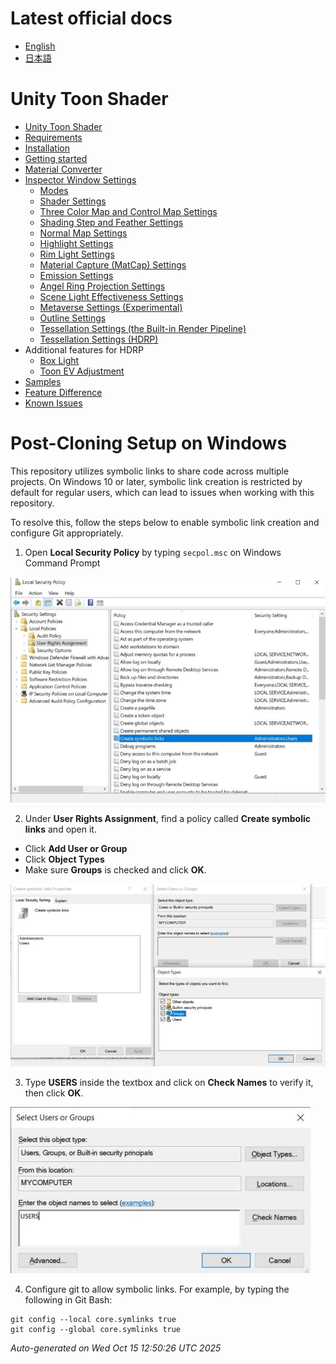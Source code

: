 ﻿# Latest official docs
- [English](https://docs.unity3d.com/Packages/com.unity.toonshader@latest)
- [日本語](https://docs.unity3d.com/ja/Packages/com.unity.toonshader@latest)

# Unity Toon Shader
* [Unity Toon Shader](com.unity.toonshader/Documentation~/index.md)
* [Requirements](com.unity.toonshader/Documentation~/System-Requirements.md)
* [Installation](com.unity.toonshader/Documentation~/installation.md)
* [Getting started](com.unity.toonshader/Documentation~/GettingStarted.md)
* [Material Converter](com.unity.toonshader/Documentation~/MaterialConverter.md)
* [Inspector Window Settings](com.unity.toonshader/Documentation~/Parameter-Settings.md)
  * [Modes](com.unity.toonshader/Documentation~/Modes.md)
  * [Shader Settings](com.unity.toonshader/Documentation~/Shader.md)
  * [Three Color Map and Control Map Settings](com.unity.toonshader/Documentation~/Basic.md)
  * [Shading Step and Feather Settings](com.unity.toonshader/Documentation~/ShadingStepAndFeather.md)
  * [Normal Map Settings](com.unity.toonshader/Documentation~/NormalMap.md)
  * [Highlight Settings](com.unity.toonshader/Documentation~/Highlight.md)
  * [Rim Light Settings](com.unity.toonshader/Documentation~/Rimlight.md)
  * [Material Capture (MatCap) Settings](com.unity.toonshader/Documentation~/MatCap.md)
  * [Emission Settings](com.unity.toonshader/Documentation~/Emission.md)
  * [Angel Ring Projection Settings](com.unity.toonshader/Documentation~/AngelRing.md)
  * [Scene Light Effectiveness Settings](com.unity.toonshader/Documentation~/SceneLight.md)
  * [Metaverse Settings (Experimental)](com.unity.toonshader/Documentation~/Metaverse.md)
  * [Outline Settings](com.unity.toonshader/Documentation~/Outline.md)
  * [Tessellation Settings (the Built-in Render Pipeline)](com.unity.toonshader/Documentation~/TessellationLegacy.md)
  * [Tessellation Settings (HDRP)](com.unity.toonshader/Documentation~/TessellationHDRP.md)
* Additional features for HDRP
  * [Box Light](com.unity.toonshader/Documentation~/HDRPBoxLight.md)
  * [Toon EV Adjustment](com.unity.toonshader/Documentation~/ToonEVAdjustment.md)
* [Samples](com.unity.toonshader/Documentation~/sample-instlation.md)
* [Feature Difference](com.unity.toonshader/Documentation~/FeatureModel_en.md)
* [Known Issues](com.unity.toonshader/Documentation~/Known-issue.md)
﻿

# Post-Cloning Setup on Windows

This repository utilizes symbolic links to share code across multiple projects. 
On Windows 10 or later, symbolic link creation is restricted by default for regular users, 
which can lead to issues when working with this repository. 

To resolve this, follow the steps below to enable symbolic link creation and configure Git appropriately.

1. Open **Local Security Policy** by typing `secpol.msc` on Windows Command Prompt

![](https://raw.githubusercontent.com/Unity-Technologies/com.unity.toonshader/master/Images/CreateSymbolicLinks_LocalSecurityPolicy.jpg)


2. Under **User Rights Assignment**, find a policy called **Create symbolic links** and open it.
  - Click **Add User or Group**
  - Click **Object Types**
  - Make sure **Groups** is checked and click **OK**.

![](https://raw.githubusercontent.com/Unity-Technologies/com.unity.toonshader/master/Images/CreateSymbolicLinks_Properties.jpg)

3. Type **USERS** inside the textbox and click on **Check Names** to verify it, then click **OK**.

![](https://raw.githubusercontent.com/Unity-Technologies/com.unity.toonshader/master/Images/CreateSymbolicLinks_SelectUsers.jpg)

4. Configure git to allow symbolic links. For example, by typing the following in Git Bash:

```
git config --local core.symlinks true
git config --global core.symlinks true
```



*Auto-generated on Wed Oct 15 12:50:26 UTC 2025*

